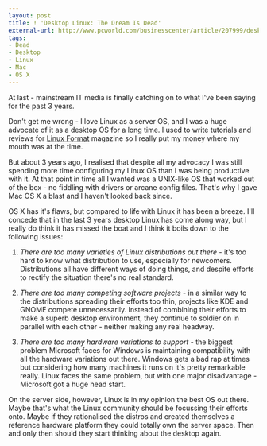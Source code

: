 ```yaml
---
layout: post
title: ! 'Desktop Linux: The Dream Is Dead'
external-url: http://www.pcworld.com/businesscenter/article/207999/desktop_linux_the_dream_is_dead.html?tk=hp_new
tags:
- Dead
- Desktop
- Linux
- Mac
- OS X
---
```


At last - mainstream IT media is finally catching on to what I've been saying for the past 3 years.

Don't get me wrong - I love Linux as a server OS, and I was a huge advocate of it as a desktop OS for a long time. I used to write tutorials and reviews for [Linux Format][] magazine so I really put my money where my mouth was at the time.

But about 3 years ago, I realised that despite all my advocacy I was still spending more time configuring my Linux OS than I was being productive with it. At that point in time all I wanted was a UNIX-like OS that worked out of the box - no fiddling with drivers or arcane config files. That's why I gave Mac OS X a blast and I haven't looked back since.

OS X has it's flaws, but compared to life with Linux it has been a breeze. I'll concede that in the last 3 years desktop Linux has come along way, but I really do think it has missed the boat and I think it boils down to the following issues: 

1. *There are too many varieties of Linux distributions out there* - it's too hard to know what distribution to use, especially for newcomers. Distributions all have different ways of doing things, and despite efforts to rectify the situation there's no real standard.

2. *There are too many competing software projects* - in a similar way to the distributions spreading their efforts too thin, projects like KDE and GNOME compete unnecessarily. Instead of combining their efforts to make a superb desktop environment, they continue to soldier on in parallel with each other - neither making any real headway.

3. *There are too many hardware variations to support* - the biggest problem Microsoft faces for Windows is maintaining compatibility with all the hardware variations out there. Windows gets a bad rap at times but considering how many machines it runs on it's pretty remarkable really. Linux faces the same problem, but with one major disadvantage - Microsoft got a huge head start.

On the server side, however, Linux is in my opinion the best OS out there. Maybe that's what the Linux community should be focussing their efforts onto. Maybe if they rationalised the distros and created themselves a reference hardware platform they could totally own the server space. Then and only then should they start thinking about the desktop again.

[Linux Format]: http://www.linuxformat.com/
